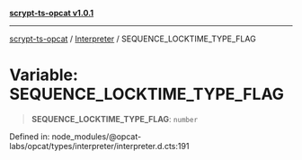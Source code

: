[**scrypt-ts-opcat v1.0.1**](../../../README.md)

***

[scrypt-ts-opcat](../../../README.md) / [Interpreter](../README.md) / SEQUENCE\_LOCKTIME\_TYPE\_FLAG

# Variable: SEQUENCE\_LOCKTIME\_TYPE\_FLAG

> **SEQUENCE\_LOCKTIME\_TYPE\_FLAG**: `number`

Defined in: node\_modules/@opcat-labs/opcat/types/interpreter/interpreter.d.cts:191

